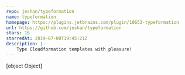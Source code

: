 ```yaml
---
repo: jeshan/typeformation
name: typeformation
homepage: https://plugins.jetbrains.com/plugin/10653-typeformation
url: https://github.com/jeshan/typeformation
stars: 16
starredAt: 2019-07-08T19:45:21Z
description: |-
    Type Cloudformation templates with pleasure!
---
```


[object Object]
